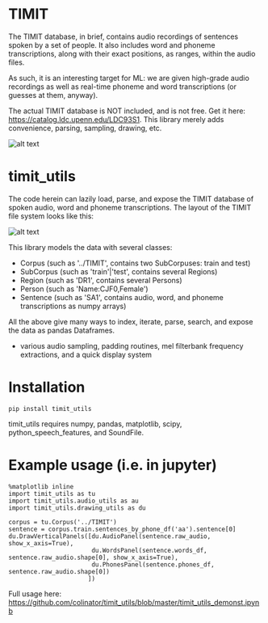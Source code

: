 # TIMIT

The TIMIT database, in brief, contains audio recordings of sentences spoken
by a set of people. It also includes word and phoneme transcriptions, along with
their exact positions, as ranges, within the audio files.

As such, it is an interesting target for ML: we are given high-grade audio recordings as well as real-time phoneme and word transcriptions (or guesses at them, anyway).

The actual TIMIT database is NOT included, and is not free. Get it here:
https://catalog.ldc.upenn.edu/LDC93S1. This library merely adds
convenience, parsing, sampling, drawing, etc.

![alt text](https://github.com/colinator/timit_utils/blob/master/advert.png "Example output")



# timit_utils

The code herein can lazily load, parse, and expose the TIMIT database
of spoken audio, word and phoneme transcriptions. The layout of the TIMIT file system looks like this:

![alt text](https://github.com/colinator/timit_utils/blob/master/timitfiles.png "Your file system should look like this")

This library models the data with several classes:

* Corpus (such as '../TIMIT', contains two SubCorpuses: train and test)
* SubCorpus (such as 'train'|'test', contains several Regions)
* Region (such as 'DR1', contains several Persons)
* Person (such as 'Name:CJF0,Female')
* Sentence (such as 'SA1', contains audio, word, and phoneme transcriptions as numpy arrays)

All the above give many ways to index, iterate, parse, search, and expose the data as pandas Dataframes.

* various audio sampling, padding routines, mel filterbank frequency extractions, and a quick display system


# Installation

`pip install timit_utils`

timit_utils requires numpy, pandas, matplotlib, scipy, python_speech_features, and SoundFile.



# Example usage (i.e. in jupyter)

```code
%matplotlib inline
import timit_utils as tu
import timit_utils.audio_utils as au
import timit_utils.drawing_utils as du

corpus = tu.Corpus('../TIMIT')
sentence = corpus.train.sentences_by_phone_df('aa').sentence[0]
du.DrawVerticalPanels([du.AudioPanel(sentence.raw_audio, show_x_axis=True),
                       du.WordsPanel(sentence.words_df, sentence.raw_audio.shape[0], show_x_axis=True),
                       du.PhonesPanel(sentence.phones_df, sentence.raw_audio.shape[0])
                      ])
```

Full usage here:
https://github.com/colinator/timit_utils/blob/master/timit_utils_demonst.ipynb

